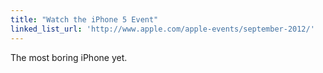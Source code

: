 ```yaml
---
title: "Watch the iPhone 5 Event"
linked_list_url: 'http://www.apple.com/apple-events/september-2012/'
---
```

<p>The most boring iPhone yet.</p>
